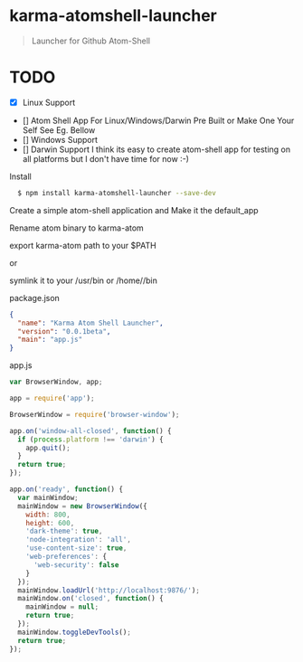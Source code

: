# karma-atomshell-launcher

> Launcher for Github Atom-Shell

# TODO
- [x] Linux Support
- [] Atom Shell App For Linux/Windows/Darwin Pre Built or Make One Your Self See Eg. Bellow
- [] Windows Support
- [] Darwin Support
I think its easy to create atom-shell app for testing on all platforms but I don't have time for now :-)

Install
```bash
  $ npm install karma-atomshell-launcher --save-dev
```

Create a simple atom-shell application and Make it the default_app

Rename atom binary to karma-atom

export karma-atom path to your $PATH

or

symlink it to your /usr/bin or /home/<username>/bin

package.json
```json
{
  "name": "Karma Atom Shell Launcher",
  "version": "0.0.1beta",
  "main": "app.js"
}

```

app.js
```javascript
var BrowserWindow, app;

app = require('app');

BrowserWindow = require('browser-window');

app.on('window-all-closed', function() {
  if (process.platform !== 'darwin') {
    app.quit();
  }
  return true;
});

app.on('ready', function() {
  var mainWindow;
  mainWindow = new BrowserWindow({
    width: 800,
    height: 600,
    'dark-theme': true,
    'node-integration': 'all',
    'use-content-size': true,
    'web-preferences': {
      'web-security': false
    }
  });
  mainWindow.loadUrl('http://localhost:9876/');
  mainWindow.on('closed', function() {
    mainWindow = null;
    return true;
  });
  mainWindow.toggleDevTools();
  return true;
});
```
